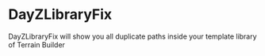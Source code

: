 # DayZLibraryFix

DayZLibraryFix will show you all duplicate paths inside your template library of Terrain Builder
 
